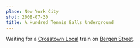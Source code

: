 ```yaml
---
place: New York City
shot: 2008-07-30
title: A Hundred Tennis Balls Underground
---
```


Waiting for a [Crosstown Local](http://en.wikipedia.org/wiki/G_(New_York_City_Subway_service)) train on [Bergen Street](http://en.wikipedia.org/wiki/Bergen_Street_(IND_Culver_Line)).
